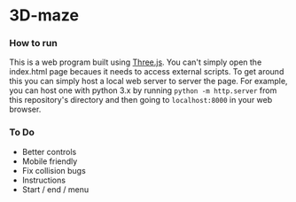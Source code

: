 # 3D-maze

### How to run
This is a web program built using [Three.js](https://threejs.org/). You can't simply open the index.html page becaues it needs to access external scripts. To get around this you can simply host a local web server to server the page. For example, you can host one with python 3.x by running `python -m http.server` from this repository's directory and then going to `localhost:8000` in your web browser.
 
### To Do
* Better controls
* Mobile friendly
* Fix collision bugs
* Instructions
* Start / end / menu
